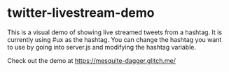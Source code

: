 # twitter-livestream-demo

This is a visual demo of showing live streamed tweets from a hashtag. 
It is currently using #ux as the hashtag. 
You can change the hashtag you want to use by going into server.js and modifying the hashtag variable.

Check out the demo at https://mesquite-dagger.glitch.me/
